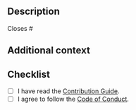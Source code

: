 ## Description

<!-- Describe your changes in detail. -->

<!--
If it resolves an open issue, link to the issue here, otherwise remove this
line.
-->

Closes #

## Additional context

<!-- If you have any other context, describe them here. -->

## Checklist

- [ ] I have read the [Contribution Guide].
- [ ] I agree to follow the [Code of Conduct].

[Contribution Guide]: https://github.com/sorairolake/creative-commons-asciidoc/blob/develop/CONTRIBUTING.adoc
[Code of Conduct]: https://github.com/sorairolake/creative-commons-asciidoc/blob/develop/CODE_OF_CONDUCT.md
